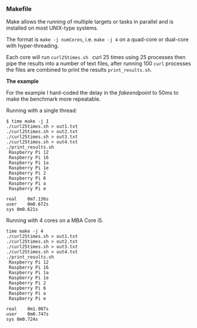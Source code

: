 ### Makefile

Make allows the running of multiple targets or tasks in parallel and is installed on most UNIX-type systems.

The format is `make -j numCores`, i.e. `make -j 4` on a quad-core or dual-core with hyper-threading.

Each core will run `curl25times.sh ` curl 25 times using 25 processes then pipe the results into a number of text files, after running 100 `curl` processes the files are combined to print the results `print_results.sh`.

**The example**

For the example I hard-coded the delay in the *fakeendpoint* to 50ms to make the benchmark more repeatable.

Running with a single thread:

```
$ time make -j 1
./curl25times.sh > out1.txt
./curl25times.sh > out2.txt
./curl25times.sh > out3.txt
./curl25times.sh > out4.txt
./print_results.sh
 Raspberry Pi 12
 Raspberry Pi 16
 Raspberry Pi 1a
 Raspberry Pi 1e
 Raspberry Pi 2
 Raspberry Pi 6
 Raspberry Pi a
 Raspberry Pi e

real	0m7.136s
user	0m0.672s
sys	0m0.621s
```

Running with 4 cores on a MBA Core i5.

```
time make -j 4
./curl25times.sh > out1.txt
./curl25times.sh > out2.txt
./curl25times.sh > out3.txt
./curl25times.sh > out4.txt
./print_results.sh
 Raspberry Pi 12
 Raspberry Pi 16
 Raspberry Pi 1a
 Raspberry Pi 1e
 Raspberry Pi 2
 Raspberry Pi 6
 Raspberry Pi a
 Raspberry Pi e

real	0m1.907s
user	0m0.747s
sys	0m0.724s
```
